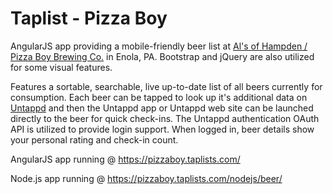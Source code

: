 Taplist - Pizza Boy
=========

AngularJS app providing a mobile-friendly beer list at [Al's of Hampden / Pizza Boy Brewing Co.](http://www.alsofhampden.com) in Enola, PA. Bootstrap and jQuery are also utilized for some visual features.

Features a sortable, searchable, live up-to-date list of all beers currently for consumption.
Each beer can be tapped to look up it's additional data on [Untappd](https://untappd.com) and then the Untappd app or Untappd web site can be launched directly to the beer for quick check-ins. The Untappd authentication OAuth API is utilized to provide login support. When logged in, beer details show your personal rating and check-in count.

AngularJS app running @ https://pizzaboy.taplists.com/

Node.js app running @ https://pizzaboy.taplists.com/nodejs/beer/
